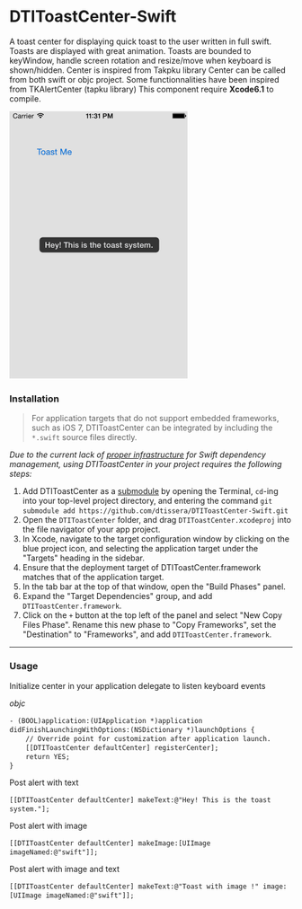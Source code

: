 DTIToastCenter-Swift
====================

A toast center for displaying quick toast to the user written in full swift.
Toasts are displayed with great animation.
Toasts are bounded to keyWindow, handle screen rotation and resize/move when keyboard is shown/hidden.
Center is inspired from Takpku library
Center can be called from both swift or objc project.
Some functionnalities have been inspired from TKAlertCenter (tapku library)
This component require **Xcode6.1** to compile.

<img src="Shots/toastcenter.gif"/> &nbsp; 

### Installation

> For application targets that do not support embedded frameworks, such as iOS 7, DTIToastCenter can be integrated by including the `*.swift` source files directly.

_Due to the current lack of [proper infrastructure](http://cocoapods.org) for Swift dependency management, using DTIToastCenter in your project requires the following steps:_

1. Add DTIToastCenter as a [submodule](http://git-scm.com/docs/git-submodule) by opening the Terminal, `cd`-ing into your top-level project directory, and entering the command `git submodule add https://github.com/dtissera/DTIToastCenter-Swift.git`
2. Open the `DTIToastCenter` folder, and drag `DTIToastCenter.xcodeproj` into the file navigator of your app project.
3. In Xcode, navigate to the target configuration window by clicking on the blue project icon, and selecting the application target under the "Targets" heading in the sidebar.
4. Ensure that the deployment target of DTIToastCenter.framework matches that of the application target.
5. In the tab bar at the top of that window, open the "Build Phases" panel.
6. Expand the "Target Dependencies" group, and add `DTIToastCenter.framework`.
7. Click on the `+` button at the top left of the panel and select "New Copy Files Phase". Rename this new phase to "Copy Frameworks", set the "Destination" to "Frameworks", and add `DTIToastCenter.framework`.

---

### Usage

Initialize center in your application delegate to listen keyboard events

*objc*
```objc
- (BOOL)application:(UIApplication *)application didFinishLaunchingWithOptions:(NSDictionary *)launchOptions {
    // Override point for customization after application launch.
    [[DTIToastCenter defaultCenter] registerCenter];
    return YES;
}
```

Post alert with text
```objc
[[DTIToastCenter defaultCenter] makeText:@"Hey! This is the toast system."];
```

Post alert with image
```objc
[[DTIToastCenter defaultCenter] makeImage:[UIImage imageNamed:@"swift"]];
```

Post alert with image and text
```objc
[[DTIToastCenter defaultCenter] makeText:@"Toast with image !" image:[UIImage imageNamed:@"swift"]];
```
